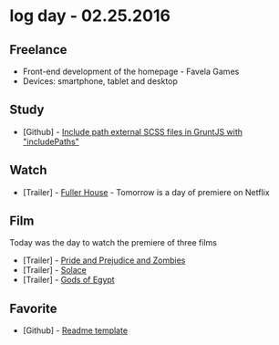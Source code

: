 # log day - 02.25.2016

## Freelance

 - Front-end development of the homepage - Favela Games
  - Devices: smartphone, tablet and desktop
  

## Study  

 - \[Github\] - [Include path external SCSS files in GruntJS with "includePaths"](https://github.com/sass/node-sass#includepaths) 
  

## Watch

- \[Trailer\] - [Fuller House](https://www.youtube.com/watch?v=CXuGLswn2l0) - Tomorrow is a day of premiere on Netflix
  

## Film

Today was the day to watch the premiere of three films

 - \[Trailer\] - [Pride and Prejudice and Zombies](https://www.youtube.com/watch?v=foGraEVNI0s)
 - \[Trailer\] - [Solace](https://www.youtube.com/watch?v=Lq86v60c_Jo)
 - \[Trailer\] - [Gods of Egypt](https://www.youtube.com/watch?v=IJBnK2wNQSo)
 

## Favorite

  - \[Github\] - [Readme template](https://github.com/dbader/readme-template)
